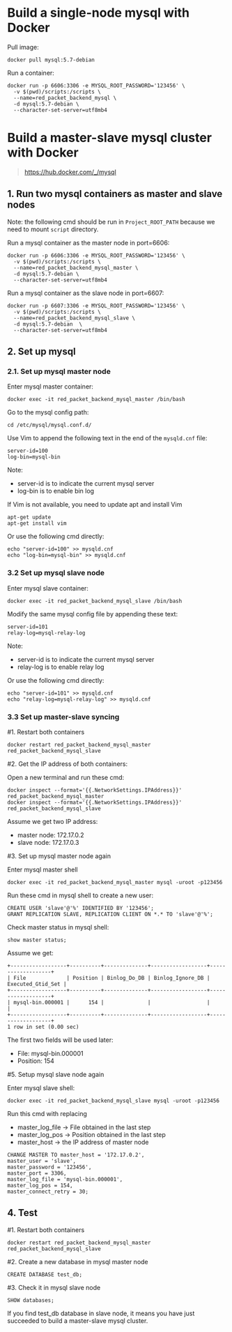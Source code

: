 # Build a single-node mysql with Docker
Pull image:
```shell
docker pull mysql:5.7-debian
```

Run a container:
```shell
docker run -p 6606:3306 -e MYSQL_ROOT_PASSWORD='123456' \
  -v $(pwd)/scripts:/scripts \
  --name=red_packet_backend_mysql \
  -d mysql:5.7-debian \
  --character-set-server=utf8mb4
```

# Build a master-slave mysql cluster with Docker
> https://hub.docker.com/_/mysql

## 1. Run two mysql containers as master and slave nodes
Note: the following cmd should be run in `Project_ROOT_PATH` because we need to mount `script` directory.

Run a mysql container as the master node in port=6606:
```shell
docker run -p 6606:3306 -e MYSQL_ROOT_PASSWORD='123456' \
  -v $(pwd)/scripts:/scripts \
  --name=red_packet_backend_mysql_master \
  -d mysql:5.7-debian \
  --character-set-server=utf8mb4
```

Run a mysql container as the slave node  in port=6607:
```shell
docker run -p 6607:3306 -e MYSQL_ROOT_PASSWORD='123456' \
  -v $(pwd)/scripts:/scripts \
  --name=red_packet_backend_mysql_slave \
  -d mysql:5.7-debian  \
  --character-set-server=utf8mb4
```

## 2. Set up mysql
### 2.1. Set up mysql master node

Enter mysql master container:
```shell
docker exec -it red_packet_backend_mysql_master /bin/bash
```

Go to the mysql config path:
```shell
cd /etc/mysql/mysql.conf.d/
```

Use Vim to append the following text in the end of the `mysqld.cnf` file:
```text
server-id=100
log-bin=mysql-bin
```
Note:
- server-id is to indicate the current mysql server
- log-bin is to enable bin log 

If Vim is not available, you need to update apt and install Vim
```shell
apt-get update
apt-get install vim
```

Or use the following cmd directly:
```shell
echo "server-id=100" >> mysqld.cnf
echo "log-bin=mysql-bin" >> mysqld.cnf
````

### 3.2 Set up mysql slave node
Enter mysql slave container:
```shell
docker exec -it red_packet_backend_mysql_slave /bin/bash
```

Modify the same mysql config file by appending these text:
```text
server-id=101
relay-log=mysql-relay-log
```

Note:
- server-id is to indicate the current mysql server
- relay-log is to enable relay log

Or use the following cmd directly:
```shell
echo "server-id=101" >> mysqld.cnf 
echo "relay-log=mysql-relay-log" >> mysqld.cnf
````

### 3.3 Set up master-slave syncing
#1. Restart both containers
```shell
docker restart red_packet_backend_mysql_master red_packet_backend_mysql_slave
```

#2. Get the IP address of both containers:

Open a new terminal and run these cmd:
```shell
docker inspect --format='{{.NetworkSettings.IPAddress}}' red_packet_backend_mysql_master
docker inspect --format='{{.NetworkSettings.IPAddress}}' red_packet_backend_mysql_slave
```

Assume we get two IP address:
- master node: 172.17.0.2
- slave node: 172.17.0.3

#3. Set up mysql master node again

Enter mysql master shell
```shell
docker exec -it red_packet_backend_mysql_master mysql -uroot -p123456
```

Run these cmd in mysql shell to create a new user:
```mysql
CREATE USER 'slave'@'%' IDENTIFIED BY '123456';
GRANT REPLICATION SLAVE, REPLICATION CLIENT ON *.* TO 'slave'@'%';
```

Check master status in mysql shell:
```mysql
show master status;
```

Assume we get:
```text
+------------------+----------+--------------+------------------+-------------------+
| File             | Position | Binlog_Do_DB | Binlog_Ignore_DB | Executed_Gtid_Set |
+------------------+----------+--------------+------------------+-------------------+
| mysql-bin.000001 |      154 |              |                  |                   |
+------------------+----------+--------------+------------------+-------------------+
1 row in set (0.00 sec)
```

The first two fields will be used later:
- File: mysql-bin.000001
- Position: 154

#5. Setup mysql slave node again

Enter mysql slave shell:
```shell
docker exec -it red_packet_backend_mysql_slave mysql -uroot -p123456
```

Run this cmd with replacing 
- master_log_file -> File obtained in the last step
- master_log_pos -> Position obtained in the last step
- master_host -> the IP address of master node

```mysql
CHANGE MASTER TO master_host = '172.17.0.2',
master_user = 'slave',
master_password = '123456',
master_port = 3306,
master_log_file = 'mysql-bin.000001',
master_log_pos = 154,
master_connect_retry = 30;
```

## 4. Test
#1. Restart both containers
```shell
docker restart red_packet_backend_mysql_master red_packet_backend_mysql_slave
```

#2. Create a new database in mysql master node
```mysql
CREATE DATABASE test_db;
```

#3. Check it in mysql slave node
```mysql
SHOW databases;
```

If you find test_db database in slave node, it means you have just succeeded to build a master-slave mysql cluster.